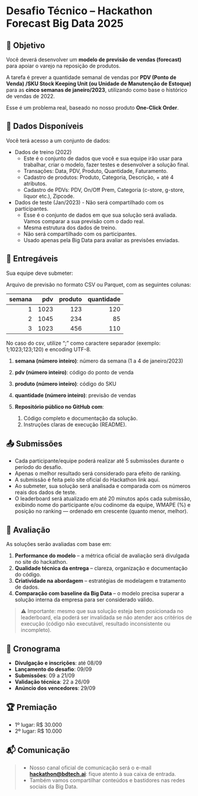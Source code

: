 # Desafio Técnico – Hackathon Forecast Big Data 2025

## 🎯 Objetivo

Você deverá desenvolver um **modelo de previsão de vendas (forecast)** para apoiar o varejo na reposição de produtos.

A tarefa é prever a quantidade semanal de vendas por **PDV (Ponto de Venda) /SKU Stock Keeping Unit (ou Unidade de Manutenção de Estoque)** para as **cinco semanas de janeiro/2023**, utilizando como base o histórico de vendas de 2022.

Esse é um problema real, baseado no nosso produto **One-Click Order**.

## 📂 Dados Disponíveis

Você terá acesso a um conjunto de dados:

- Dados de treino (2022)
  - Este é o conjunto de dados que você e sua equipe irão usar para trabalhar, criar o modelo, fazer testes e desenvolver a solução final.
  - Transações: Data, PDV, Produto, Quantidade, Faturamento.
  - Cadastro de produtos: Produto, Categoria, Descrição, + até 4 atributos.
  - Cadastro de PDVs: PDV, On/Off Prem, Categoria (c-store, g-store, liquor etc.), Zipcode.
- Dados de teste (Jan/2023) - Não será compartilhado com os participantes.
  - Esse é o conjunto de dados em que sua solução será avaliada. Vamos comparar a sua previsão com o dado real.
  - Mesma estrutura dos dados de treino.
  - Não será compartilhado com os participantes.
  - Usado apenas pela Big Data para avaliar as previsões enviadas.

## 📑 Entregáveis

Sua equipe deve submeter:

Arquivo de previsão no formato CSV ou Parquet, com as seguintes colunas:

| semana | pdv | produto | quantidade |
| -------: | ------: | ------: | -------: |
| 1 | 1023 | 123 | 120 |
| 2 | 1045 | 234 | 85 |
| 3 | 1023 | 456 | 110 |

No caso do csv, utilize “;” como caractere separador (exemplo: 1;1023;123;120) e encoding UTF-8.

1. **semana (número inteiro)**: número da semana (1 a 4 de janeiro/2023)
1. **pdv (número inteiro)**: código do ponto de venda
1. **produto (número inteiro)**: código do SKU
1. **quantidade (número inteiro)**: previsão de vendas

1. **Repositório público no GitHub com**:
    1. Código completo e documentação da solução.
    1. Instruções claras de execução (README).

## 📤 Submissões

- Cada participante/equipe poderá realizar até 5 submissões durante o período do desafio.
- Apenas o melhor resultado será considerado para efeito de ranking.
- A submissão é feita pelo site oficial do Hackathon link aqui.
- Ao submeter, sua solução será analisada e comparada com os números reais dos dados de teste.
- O leaderboard será atualizado em até 20 minutos após cada submissão, exibindo nome do participante e/ou codinome da equipe, WMAPE (%) e posição no ranking — ordenado em crescente (quanto menor, melhor).

## 🧮 Avaliação

As soluções serão avaliadas com base em:

1. **Performance do modelo** – a métrica oficial de avaliação será divulgada no site do hackathon.
1. **Qualidade técnica da entrega** – clareza, organização e documentação do código.
1. **Criatividade na abordagem** – estratégias de modelagem e tratamento de dados.
1. **Comparação com baseline da Big Data** – o modelo precisa superar a solução interna da empresa para ser considerado válido.

> ⚠️ Importante: mesmo que sua solução esteja bem posicionada no leaderboard, ela poderá ser invalidada se não atender aos critérios de execução (código não executável, resultado inconsistente ou incompleto).

## 📅 Cronograma

- **Divulgação e inscrições**: até 08/09
- **Lançamento do desafio**: 09/09
- **Submissões**: 09 a 21/09
- **Validação técnica**: 22 a 26/09
- **Anúncio dos vencedores**: 29/09

## 🏆 Premiação

- 1º lugar: R$ 30.000
- 2º lugar: R$ 10.000

## 📬 Comunicação

> - Nosso canal oficial de comunicação será o e-mail **hackathon@bdtech.ai**: fique atento à sua caixa de entrada.
> - Também vamos compartilhar conteúdos e bastidores nas redes sociais da Big Data.
